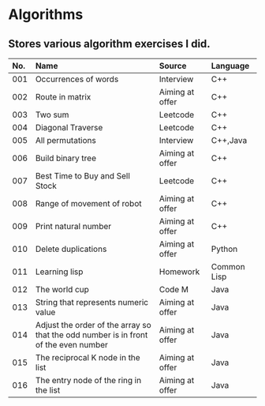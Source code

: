 # Algorithms
Stores various algorithm exercises I did.
---
|No.|Name|Source|Language
|:-|:-|:-|:-|
|001|Occurrences of words|Interview|C++|
|002|Route in matrix|Aiming at offer|C++|
|003|Two sum|Leetcode|C++|
|004|Diagonal Traverse|Leetcode|C++|
|005|All permutations|Interview|C++,Java|
|006|Build binary tree|Aiming at offer|C++|
|007|Best Time to Buy and Sell Stock|Leetcode|C++|
|008|Range of movement of robot|Aiming at offer|C++|
|009|Print natural number|Aiming at offer|C++|
|010|Delete duplications|Aiming at offer|Python|
|011|Learning lisp|Homework|Common Lisp|
|012|The world cup|Code M|Java|
|013|String that represents numeric value|Aiming at offer|Java|
|014|Adjust the order of the array so that the odd number is in front of the even number|Aiming at offer|Java|
|015|The reciprocal K node in the list|Aiming at offer|Java|
|016|The entry node of the ring in the list|Aiming at offer|Java|